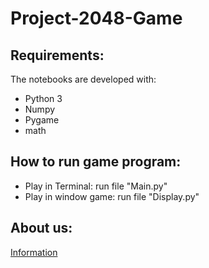 # Project-2048-Game

## Requirements:
The notebooks are developed with:
* Python 3
* Numpy
* Pygame
* math

## How to run game program:
* Play in Terminal: run file "Main.py" 
* Play in window game: run file "Display.py"

## About us:
[Information](https://docs.google.com/document/d/1XEFxEnIHIUCU5b_87ZBUtGX3b343_j-enNm2w9Vhnbk/edit)
